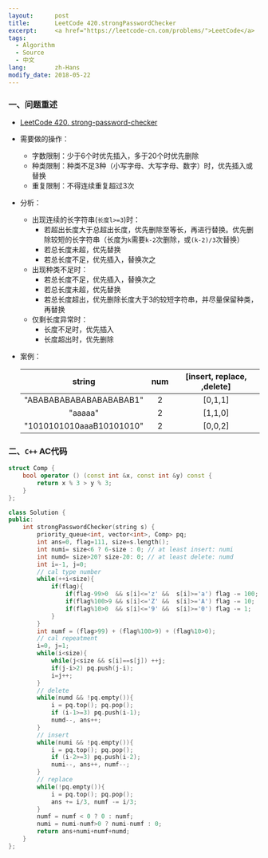 ```yaml
---
layout:      post
title:       LeetCode 420.strongPasswordChecker
excerpt:     <a href="https://leetcode-cn.com/problems/">LeetCode</a>
tags:
  - Algorithm
  - Source
  - 中文
lang:        zh-Hans
modify_date: 2018-05-22
---
```


### 一、问题重述

+ [LeetCode 420. strong-password-checker](https://leetcode-cn.com/problems/strong-password-checker/description/)

+ 需要做的操作：
  + 字数限制：少于6个时优先插入，多于20个时优先删除
  + 种类限制：种类不足3种（小写字母、大写字母、数字）时，优先插入或替换
  + 重复限制：不得连续重复超过3次

+ 分析：
  + 出现连续的长字符串(`长度l>=3`)时：
    + 若超出长度大于总超出长度，优先删除至等长，再进行替换。优先删除较短的长字符串（长度为`k`需要`k-2`次删除，或`(k-2)/3`次替换）
    + 若总长度未超，优先替换
    + 若总长度不足，优先插入，替换次之
  + 出现种类不足时：
    + 若总长度不足，优先插入，替换次之
    + 若总长度未超，优先替换
    + 若总长度超出，优先删除长度大于3的较短字符串，并尽量保留种类，再替换
  + 仅剩长度异常时：
    + 长度不足时，优先插入
    + 长度超出时，优先删除

+ 案例：

  |          string          | num  | [insert, replace, ,delete] |
  | :----------------------: | :--: | :------------------------: |
  | "ABABABABABABABABABAB1"  |  2   |          [0,1,1]           |
  |         "aaaaa"          |  2   |          [1,1,0]           |
  | "1010101010aaaB10101010" |  2   |          [0,0,2]           |

  

### 二、`C++` AC代码
```c++
struct Comp {
    bool operator () (const int &x, const int &y) const {
        return x % 3 > y % 3;
    }
};

class Solution {
public:
    int strongPasswordChecker(string s) {
        priority_queue<int, vector<int>, Comp> pq;
        int ans=0, flag=111, size=s.length();
        int numi= size<6 ? 6-size : 0; // at least insert: numi
        int numd= size>20? size-20: 0; // at least delete: numd
        int i=-1, j=0;
        // cal type number
        while(++i<size){
            if(flag){
                if(flag-99>0  && s[i]<='z' &&  s[i]>='a') flag -= 100;
                if(flag%100>9 && s[i]<='Z' &&  s[i]>='A') flag -= 10;
                if(flag%10>0  && s[i]<='9' &&  s[i]>='0') flag -= 1;
            }
        }
        int numf = (flag>99) + (flag%100>9) + (flag%10>0);
        // cal repeatment
        i=0, j=1;
        while(i<size){
            while(j<size && s[i]==s[j]) ++j;
            if(j-i>2) pq.push(j-i);
            i=j++;
        }
        // delete
        while(numd && !pq.empty()){
            i = pq.top(); pq.pop();
            if (i-1>=3) pq.push(i-1);
            numd--, ans++;
        }
        // insert
        while(numi && !pq.empty()){
            i = pq.top(); pq.pop();
            if (i-2>=3) pq.push(i-2); 
            numi--, ans++, numf--;
        }
        // replace
        while(!pq.empty()){
            i = pq.top(); pq.pop();
            ans += i/3, numf -= i/3;
        }
        numf = numf < 0 ? 0 : numf;
        numi = numi-numf>0 ? numi-numf : 0;
        return ans+numi+numf+numd;
    }
};
```

